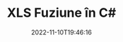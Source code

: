 ---
############################# Static ############################
layout: "auto-gen-merge"
date: 2022-11-10T19:46:16
draft: false
otherformats: ods odt one otp ott pdf pps ppsx ppt pptx rtf tex vdx vsdm vsdx vssm

############################# Head ############################
head_title: "Îmbinați fișierele XLS în C# | XLS Fuziune"
head_description: "Îmbinați mai multe fișiere XLS într-un singur fișier folosind API-ul de fuziune a documentelor C# .NET. Îmbinați anumite pagini sau intervale de pagini de la diverse documente la un singur document."

############################# Header ############################
title: "XLS Fuziune în C#"
description: "Îmbinați XLS cu câteva rânduri de cod .NET."
bg_image: "https://cms.admin.containerize.com/templates/aspose/App_Themes/V3/images/bg/header1.png"
bg_overlay: false
button:
    enable: true
    icon: "fas fa-arrow-down"
    label: "Descarcare varianta scurta de prezentare gratuita"
    link: "https://downloads.groupdocs.com/merger/net"

############################# SubMenu ############################
submenu:
    enable: true

    left:
        img_alt: "GroupDocs.Merger for .NET"
        image: "https://cms.admin.containerize.com/templates/groupdocs/images/product-logos/90x90-noborder/groupdocs-merger-net.png"
        product: "GroupDocs.Merger"
        platform: ".NET"

    middle:
        button:

            # button loop
            - link: "https://apireference.groupdocs.com/merger/net"
              text: "Referință API"

            # button loop
            - link: "https://github.com/groupdocs-merger"
              text: "Exemple de coduri"

            # button loop
            - link: "https://products.groupdocs.app/merger/family"
              text: "Demo live"

            # button loop
            - link: "https://purchase.groupdocs.com/pricing/merger/net"
              text: "Prețuri"

    right:
        link_download: "https://downloads.groupdocs.com/merger"
        link_learn: "https://docs.groupdocs.com/merger/net"
        link_buy: "https://purchase.groupdocs.com"

############################# About ############################
about:
    enable: true
    title: "Despre GroupDocs.Merger for .NET API"
    content: |
        [GroupDocs.Merger for .NET](/ro/merger/net/) oferă o soluție convenabilă pentru a îmbina mai multe PDF, Microsoft Office (Word, Excel, PowerPoint, OneNote), OpenDocument, HTML, imagini și multe alte documente într-un singur fișier în cadrul aplicațiilor .NET. GroupDocs.Merger vă va economisi mult efort, deoarece vi se permite să îmbinați documente XLS - nu este nevoie să instalați niciun software terță parte, aplicații desktop sau pluginuri. Acum nu este necesar să vă pierdeți timpul și să îmbinați fișierele manual! Misiunea GroupDocs este de a oferi cea mai bună calitate și de a simplifica fluxurile de lucru de procesare a documentelor.
        
        GroupDocs.Merger API este o alegere potrivită pentru soluțiile corporative care necesită funcții de îmbinare a fișierelor. Aceste API-uri sunt bine acceptate pe toate sistemele și platformele de operare majore, inclusiv .NET Framework, .NET Standard, .NET Core, Mono.

############################# Steps ############################
steps:
    enable: true
    title_left: "Cum să îmbinați mai multe fișiere XLS"
    content_left: |
        [GroupDocs.Merger for .NET](/ro/merger/net/) facilitează pentru dezvoltatorii .NET să îmbine două sau mai multe fișiere XLS în aplicațiile lor prin implementarea unui câțiva pași simpli.
        
        * Creați o nouă instanță a **Merger** și treceți calea documentului sursă ca parametru de constructor.
        * Apelați **Join** din clasa **Merger** și transmiteți a doua cale pentru documentul sursă.
        * Apelați **Save** din clasa **Merger** pentru a salva documentul îmbinat.

    title_right: "Cerințe de sistem"
    content_right: |
        API-urile GroupDocs.Merger for .NET sunt acceptate pe toate platformele și sistemele de operare majore. Înainte de a executa codul de mai jos, vă rugăm să vă asigurați că aveți următoarele cerințe preliminare instalate pe sistemul dumneavoastră.

        * Sisteme de operare: Microsoft Windows, Linux, MacOS
        * Medii de dezvoltare: Visual Studio, Xamarin, MonoDevelop
        * Cadre: .NET Framework, .NET Standard, .NET Core, Mono
        * Descărcați cea mai recentă versiune a GroupDocs.Merger for .NET de la [NuGet](https://www.nuget.org/packages/groupdocs.merger)
         
    code: |
     {{% merger/additional-styles %}}
     {{< merger/code-merger title="Cum să îmbinați fișiere XLS folosind codul exemplu C#">}}

        ```csharp    
        // Îmbinați fișiere XLS utilizând API-ul GroupDocs.Merger
        // Instanțiați fuziunea cu documentul introdus XLS
        using (Merger merger = new Merger("input1.xls"))
          {
            // Apelați metoda Join a instanței clasei Merger și treceți a doua cale de document sursă
            merger.Join("input2.xls");
    
            // Apelați metoda Salvare a instanței clasei Merger pentru a salva documentul îmbinat
            merger.Save("merged-file.xls");
          }
        ```
     {{< /merger/code-merger >}}

############################# Demos ############################
demos:
    enable: true
    title: "Demo live - Aplicație online pentru a îmbina documente"
    content: |
       Îmbinați mai mult de un fișier XLS chiar acum, vizitând site-ul web [GroupDocs.Merger Live Demos](https://products.groupdocs.app/merger/xls).
       Demo-ul live are următoarele beneficii.
        
############################# About Formats ############################
about_formats:
    enable: true

############################# More Formats ############################
more_formats:
    enable: true
    title: "Îmbinarea altor formate de documente"
    content: |
        .NET documentează API-ul de fuziune pentru formate de fișiere și imagini. Îmbinați unele dintre formatele de document populare, așa cum este menționat mai jos.

############################# Back to top ###############################
back_to_top:
    enable: true
---
